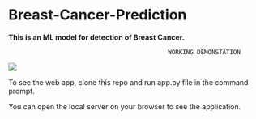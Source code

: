# Breast-Cancer-Prediction
**This is an ML model for detection of Breast Cancer.**

                                                WORKING DEMONSTATION
                                                
![](https://streamable.com/hscw8k)


To see the web app, clone this repo and run app.py file in the command prompt.


You can open the local server on your browser to see the application.

